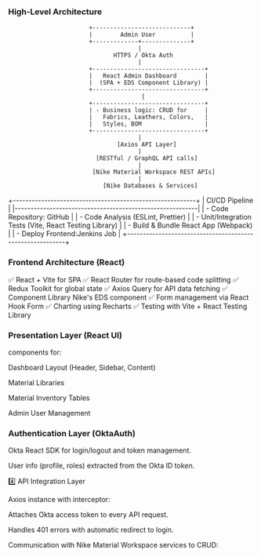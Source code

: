 ### High-Level Architecture
                      
                           +----------------------------+
                           |        Admin User          |
                           +-------------+--------------+
                                         |
                                  HTTPS / Okta Auth
                                         |
                           +--------------------------------+
                           |   React Admin Dashboard        |
                           |  (SPA + EDS Component Library) |
                           +--------------------------------+
                                          |
                           +--------------------------------+
                           | - Business logic: CRUD for     |
                           |   Fabrics, Leathers, Colors,   |
                           |   Styles, BOM                  |
                           +--------------------------------+
                                         |
                                   [Axios API Layer]
                                         |
                             [RESTful / GraphQL API calls]
                                         |
                            [Nike Material Workspace REST APIs]
                                         |
                               [Nike Databases & Services]


+----------------------------------------------------------+
|                       CI/CD Pipeline                     |
|----------------------------------------------------------|
| - Code Repository: GitHub                                |
| - Code Analysis (ESLint, Prettier)                       |
| - Unit/Integration Tests (Vite, React Testing Library)   |
| - Build & Bundle React App (Webpack)                     |
| - Deploy Frontend:Jenkins Job                            |
+----------------------------------------------------------+



### Frontend Architecture (React)
✅ React + Vite for SPA
✅ React Router for route-based code splitting
✅ Redux Toolkit for global state
✅ Axios  Query for API data fetching
✅ Component Library Nike's EDS component
✅ Form management via React Hook Form
✅ Charting using Recharts
✅ Testing with Vite + React Testing Library


### Presentation Layer (React UI)

components for:

Dashboard Layout (Header, Sidebar, Content)

Material Libraries

Material Inventory Tables

Admin User Management

### Authentication Layer (OktaAuth)

Okta React SDK for login/logout and token management.

User info (profile, roles) extracted from the Okta ID token.


4️⃣ API Integration Layer

Axios instance with interceptor:

Attaches Okta access token to every API request.

Handles 401 errors with automatic redirect to login.

Communication with Nike Material Workspace services to CRUD:



